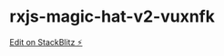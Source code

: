 # rxjs-magic-hat-v2-vuxnfk

[Edit on StackBlitz ⚡️](https://stackblitz.com/edit/rxjs-magic-hat-v2-vuxnfk)
